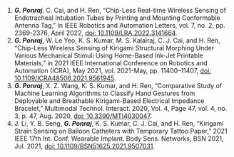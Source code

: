 <ol>
  <li>
    <b><i>G. Ponraj</i></b>, C. Cai, and H. Ren, “Chip-Less Real-time Wireless Sensing of Endotracheal Intubation Tubes by Printing and Mounting Conformable Antenna Tag,” in IEEE Robotics and Automation Letters, vol. 7, no. 2, pp. 2369-2376, April 2022, <a href = "https://ieeexplore.ieee.org/document/9676421/">doi: 10.1109/LRA.2022.3141664</a>.
  </li>
  <li>
    <b><i>G. Ponraj</i></b>, W. Le Yeo, K. S. Kumar, M. S. Kalairaj, C. J. Cai, and H. Ren, “Chip-Less Wireless Sensing of Kirigami Structural Morphing Under Various Mechanical Stimuli Using Home-Based Ink-Jet Printable Materials,” in 2021 IEEE International Conference on Robotics and Automation (ICRA), May 2021, vol. 2021-May, pp. 11400–11407, <a href = "https://ieeexplore.ieee.org/document/9561945/">doi: 10.1109/ICRA48506.2021.9561945</a>.
  </li>
  <li>
    <b><i>G. Ponraj</i></b>, X. Z. Wang, K. S. Kumar, and H. Ren, “Comparative Study of Machine Learning Algorithms to Classify Hand Gestures from Deployable and Breathable Kirigami-Based Electrical Impedance Bracelet,” Multimodal Technol. Interact. 2020, Vol. 4, Page 47, vol. 4, no. 3, p. 47, Aug. 2020, <a href ="https://doi.org/10.3390/mti4030047">doi: 10.3390/MTI4030047</a>.
  </li>
  <li>
    J. Li, Y. B. Seng, <b><i>G. Ponraj</i></b>, K. S. Kumar, C. J. Cai, and H. Ren, “Kirigami Strain Sensing on Balloon Catheters with Temporary Tattoo Paper,” 2021 IEEE 17th Int. Conf. Wearable Implant. Body Sens. Networks, BSN 2021, Jul. 2021, <a href = "https://ieeexplore.ieee.org/abstract/document/9507031">doi: 10.1109/BSN51625.2021.9507031</a>.
  </li>
</ol>
